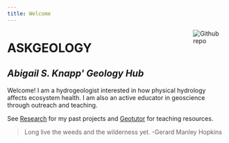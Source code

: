 ```yaml
---
title: Welcome
---
```


[<img src="https://simpleicons.org/icons/github.svg" style="max-width:15%;min-width:40px;float:right;" alt="Github repo" />](https://github.com/askgeo)

# ASKGEOLOGY

## _Abigail S. Knapp' Geology Hub_

Welcome! I am a hydrogeologist interested in how physical hydrology affects ecosystem health. I am also an active educator in geoscience through outreach and teaching.

See [Research](/research/) for my past projects and [Geotutor](/geotutor/) for teaching resources.

>Long live the weeds and the wilderness yet. -Gerard Manley Hopkins